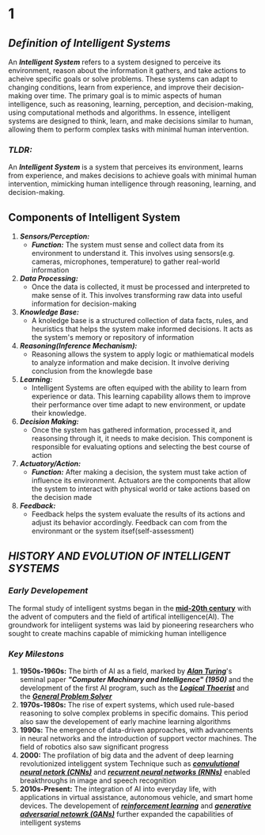 # 1

## **_Definition of Intelligent Systems_**

An **_Intelligent System_** refers to a system designed to perceive its environment, reason about the information it gathers, and take actions to acheive specific goals or solve problems. These systems can adapt to changing conditions, learn from experience, and improve their decision-making over time. The primary goal is to mimic aspects of human intelligence, such as reasoning, learning, perception, and decision-making, using computational methods and algorithms. In essence, intelligent systems are designed to think, learn, and make decisions similar to human, allowing them to perform complex tasks with minimal human intervention.

### **_TLDR:_**

An **_Intelligent System_** is a system that perceives its environment, learns from experience, and makes decisions to achieve goals with minimal human intervention, mimicking human intelligence through reasoning, learning, and decision-making.

## Components of Intelligent System

1. **_Sensors/Perception:_**
    - **_Function:_** The system must sense and collect data from its environment to understand it. This involves using sensors(e.g. cameras, microphones, temperature) to gather real-world information
2. **_Data Processing:_**
    - Once the data is collected, it must be processed and interpreted to make sense of it. This involves transforming raw data into useful information for decision-making
3. **_Knowledge Base:_**
    - A knoledge base is a structured collection of data facts, rules, and heuristics that helps the system make informed decisions. It acts as the system's memory or repository of information
4. **_Reasoning(Inference Mechanism):_**
    - Reasoning allows the system to apply logic or mathiematical models to analyze information and make decision. It involve deriving conclusion from the knowlegde base
5. **_Learning:_**
    - Intelligent Systems are often equiped with the ability to learn from experience or data. This learning capability allows them to improve their performance over time adapt to new environment, or update their knowledge.
6. **_Decision Making:_**
    - Once the system has gathered information, processed it, and reasonsing through it, it needs to make decision. This component is responsible for evaluating options and selecting the best course of action
7. **_Actuatory/Action:_**
    - **_Function:_** After making a decision, the system must take action of influence its environment. Actuators are the components that allow the system to interact with physical world or take actions based on the decision made
8. **_Feedback:_**
    - Feedback helps the system evaluate the results of its actions and adjust its behavior accordingly. Feedback can com from the environmant or the system itsef(self-assessment)


## **_HISTORY AND EVOLUTION OF INTELLIGENT SYSTEMS_**

### **_Early Developement_**

The formal study of intelligent systms began in the <u>**mid-20th century**</u> with the advent of computers and the field of artifical intelligence(AI). The groundwork for inteliigent systems was laid by pioneering researchers who sought to create machins capable of mimicking human intelligence

### **_Key Milestons_**

1. **1950s-1960s:** The birth of AI as a field, marked by <u>**_Alan Turing_**</u>'s seminal paper **_"Computer Machinary and Intelligence" (1950)_** and the development of the first AI program, such as the <u>**_Logical Thoerist_**</u> and the <u>**_General Problem Solver_**</u>
2. **1970s-1980s:** The rise of expert systems, which used rule-based reasoning to solve complex problems in specific domains. This period also saw the developement of early machine learning algorithms
3. **1990s:** The emergence of data-driven approaches, with advancements in neural networks and the introduction of support vector machines. The field of robotics also saw significant progress
4. **2000:** The profilation of big data and the advent of deep learning revolutionized inteliggent system Technique such as <u>**_convulutional neural netork (CNNs)_**</u> and <u>**_recurrent neural networks (RNNs)_**</u> enabled breakthroughs in image and speech recognition
5. **2010s-Present:** The integration of AI into everyday life, with applications in virtual assistance, autonomous vehicle, and smart home devices. The developement of <u>**_reinforcement learning_**</u> and <u>**_generative adversarial netowrk (GANs)_**</u> further expanded the capabilities of intelligent systems